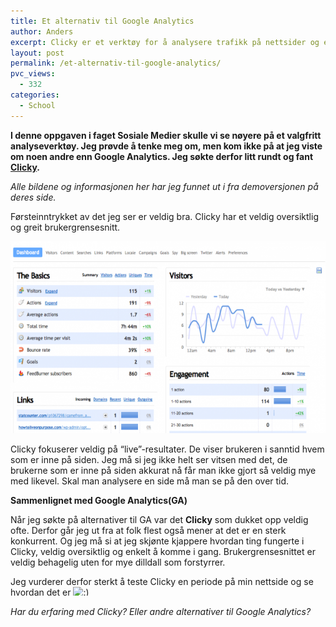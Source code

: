 ```yaml
---
title: Et alternativ til Google Analytics
author: Anders
excerpt: Clicky er et verktøy for å analysere trafikk på nettsider og er et godt alternativ til Google Analytics.
layout: post
permalink: /et-alternativ-til-google-analytics/
pvc_views:
  - 332
categories:
  - School
---
```

**I denne oppgaven i faget Sosiale Medier skulle vi se nøyere på et valgfritt analyseverktøy. Jeg prøvde å tenke meg om, men kom ikke på at jeg viste om noen andre enn Google Analytics. Jeg søkte derfor litt rundt og fant [Clicky][1].**

*Alle bildene og informasjonen her har jeg funnet ut i fra demoversjonen på deres side.*

Førsteinntrykket av det jeg ser er veldig bra. Clicky har et veldig oversiktlig og greit brukergrensesnitt.

[<img class="aligncenter size-large wp-image-428" title="clickyScreen" src="/wp-content/uploads/2011/12/clickyScreen-672x372.png" alt="Clicky Dashboard" width="570" height="307" />][2]

Clicky fokuserer veldig på &#8220;live&#8221;-resultater. De viser brukeren i sanntid hvem som er inne på siden. Jeg må si jeg ikke helt ser vitsen med det, de brukerne som er inne på siden akkurat nå får man ikke gjort så veldig mye med likevel. Skal man analysere en side må man se på den over tid.

**Sammenlignet med Google Analytics(GA)**

Når jeg søkte på alternativer til GA var det **Clicky** som dukket opp veldig ofte. Derfor går jeg ut fra at folk flest også mener at det er en sterk konkurrent. Og jeg må si at jeg skjønte kjappere hvordan ting fungerte i Clicky, veldig oversiktlig og enkelt å komme i gang. Brukergrensesnittet er veldig behagelig uten for mye dilldall som forstyrrer.

Jeg vurderer derfor sterkt å teste Clicky en periode på min nettside og se hvordan det er <img src="http://andeers.com/wp-includes/images/smilies/simple-smile.png" alt=":)" class="wp-smiley" style="height: 1em; max-height: 1em;" />

*Har du erfaring med Clicky? Eller andre alternativer til Google Analytics?*

 [1]: http://getclicky.com/ "Clicky"
 [2]: /wp-content/uploads/2011/12/clickyScreen.png